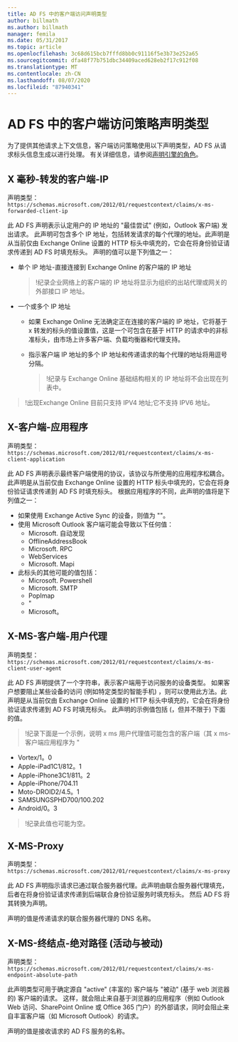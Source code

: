 ```yaml
---
title: AD FS 中的客户端访问声明类型
author: billmath
ms.author: billmath
manager: femila
ms.date: 05/31/2017
ms.topic: article
ms.openlocfilehash: 3c68d615bcb7fffd8bb0c91116f5e3b73e252a65
ms.sourcegitcommit: dfa48f77b751dbc34409aced628eb2f17c912f08
ms.translationtype: MT
ms.contentlocale: zh-CN
ms.lasthandoff: 08/07/2020
ms.locfileid: "87940341"
---
```

# <a name="client-access-policy-claim-types-in-ad-fs"></a>AD FS 中的客户端访问策略声明类型

为了提供其他请求上下文信息，客户端访问策略使用以下声明类型，AD FS 从请求标头信息生成以进行处理。  有关详细信息，请参阅[声明引擎的角色](../technical-reference/the-role-of-the-claims-engine.md)。

## <a name="x-ms-forwarded-client-ip"></a>X 毫秒-转发的客户端-IP

声明类型：`https://schemas.microsoft.com/2012/01/requestcontext/claims/x-ms-forwarded-client-ip`

此 AD FS 声明表示认定用户的 IP 地址的 "最佳尝试" (例如，Outlook 客户端) 发出请求。 此声明可包含多个 IP 地址，包括转发请求的每个代理的地址。此声明是从当前仅由 Exchange Online 设置的 HTTP 标头中填充的，它会在将身份验证请求传递到 AD FS 时填充标头。 声明的值可以是下列值之一：


- 单个 IP 地址-直接连接到 Exchange Online 的客户端的 IP 地址

    >!纪录企业网络上的客户端的 IP 地址将显示为组织的出站代理或网关的外部接口 IP 地址。

- 一个或多个 IP 地址
  - 如果 Exchange Online 无法确定正在连接的客户端的 IP 地址，它将基于 x 转发的标头的值设置值，这是一个可包含在基于 HTTP 的请求中的非标准标头，由市场上许多客户端、负载均衡器和代理支持。
  - 指示客户端 IP 地址的多个 IP 地址和传递请求的每个代理的地址将用逗号分隔。

    >!纪录与 Exchange Online 基础结构相关的 IP 地址将不会出现在列表中。


>!出现Exchange Online 目前只支持 IPV4 地址;它不支持 IPV6 地址。


## <a name="x-ms-client-application"></a>X-客户端-应用程序

声明类型：`https://schemas.microsoft.com/2012/01/requestcontext/claims/x-ms-client-application`

此 AD FS 声明表示最终客户端使用的协议，该协议与所使用的应用程序松耦合。此声明是从当前仅由 Exchange Online 设置的 HTTP 标头中填充的，它会在将身份验证请求传递到 AD FS 时填充标头。 根据应用程序的不同，此声明的值将是下列值之一：



- 如果使用 Exchange Active Sync 的设备，则值为 ""。
- 使用 Microsoft Outlook 客户端可能会导致以下任何值：
    - Microsoft. 自动发现
    - OfflineAddressBook
    - Microsoft. RPC
    - WebServices
    - Microsoft. Mapi
- 此标头的其他可能的值包括：
    - Microsoft. Powershell
    - Microsoft. SMTP
    - PopImap
    - "
    - Microsoft。

## <a name="x-ms-client-user-agent"></a>X-MS-客户端-用户代理

声明类型：`https://schemas.microsoft.com/2012/01/requestcontext/claims/x-ms-client-user-agent`

此 AD FS 声明提供了一个字符串，表示客户端用于访问服务的设备类型。 如果客户想要阻止某些设备的访问 (例如特定类型的智能手机) ，则可以使用此方法。此声明是从当前仅由 Exchange Online 设置的 HTTP 标头中填充的，它会在将身份验证请求传递到 AD FS 时填充标头。 此声明的示例值包括 (，但并不限于) 下面的值。
>!纪录下面是一个示例，说明 x ms 用户代理值可能包含的客户端（其 x ms-客户端应用程序为 "

- Vortex/1。0
- Apple-iPad1C1/812。1
- Apple-iPhone3C1/811。2
- Apple-iPhone/704.11
- Moto-DROID2/4.5。1
- SAMSUNGSPHD700/100.202
- Android/0。3

>!纪录此值也可能为空。


## <a name="x-ms-proxy"></a>X-MS-Proxy

声明类型：`https://schemas.microsoft.com/2012/01/requestcontext/claims/x-ms-proxy`

此 AD FS 声明指示请求已通过联合服务器代理。此声明由联合服务器代理填充，后者在将身份验证请求传递到后端联合身份验证服务时填充标头。 然后 AD FS 将其转换为声明。

声明的值是传递请求的联合服务器代理的 DNS 名称。

## <a name="x-ms-endpoint-absolute-path-active-vs-passive"></a>X-MS-终结点-绝对路径 (活动与被动) 

声明类型：`https://schemas.microsoft.com/2012/01/requestcontext/claims/x-ms-endpoint-absolute-path`

此声明类型可用于确定源自 "active" (丰富的) 客户端与 "被动" (基于 web 浏览器的) 客户端的请求。 这样，就会阻止来自基于浏览器的应用程序（例如 Outlook Web 访问、SharePoint Online 或 Office 365 门户）的外部请求，同时会阻止来自丰富客户端（如 Microsoft Outlook）的请求。

声明的值是接收请求的 AD FS 服务的名称。
